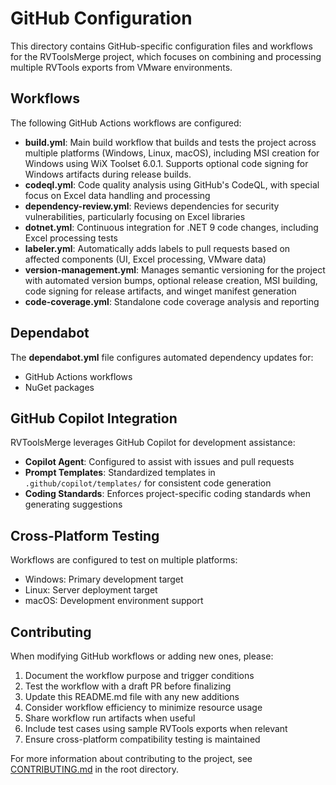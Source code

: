 # GitHub Configuration

This directory contains GitHub-specific configuration files and workflows for the RVToolsMerge project, which focuses on combining and processing multiple RVTools exports from VMware environments.

## Workflows

The following GitHub Actions workflows are configured:

-   **build.yml**: Main build workflow that builds and tests the project across multiple platforms (Windows, Linux, macOS), including MSI creation for Windows using WiX Toolset 6.0.1. Supports optional code signing for Windows artifacts during release builds.
-   **codeql.yml**: Code quality analysis using GitHub's CodeQL, with special focus on Excel data handling and processing
-   **dependency-review.yml**: Reviews dependencies for security vulnerabilities, particularly focusing on Excel libraries
-   **dotnet.yml**: Continuous integration for .NET 9 code changes, including Excel processing tests
-   **labeler.yml**: Automatically adds labels to pull requests based on affected components (UI, Excel processing, VMware data)
-   **version-management.yml**: Manages semantic versioning for the project with automated version bumps, optional release creation, MSI building, code signing for release artifacts, and winget manifest generation
-   **code-coverage.yml**: Standalone code coverage analysis and reporting

## Dependabot

The **dependabot.yml** file configures automated dependency updates for:

-   GitHub Actions workflows
-   NuGet packages

## GitHub Copilot Integration

RVToolsMerge leverages GitHub Copilot for development assistance:

-   **Copilot Agent**: Configured to assist with issues and pull requests
-   **Prompt Templates**: Standardized templates in `.github/copilot/templates/` for consistent code generation
-   **Coding Standards**: Enforces project-specific coding standards when generating suggestions

## Cross-Platform Testing

Workflows are configured to test on multiple platforms:

-   Windows: Primary development target
-   Linux: Server deployment target
-   macOS: Development environment support

## Contributing

When modifying GitHub workflows or adding new ones, please:

1. Document the workflow purpose and trigger conditions
2. Test the workflow with a draft PR before finalizing
3. Update this README.md file with any new additions
4. Consider workflow efficiency to minimize resource usage
5. Share workflow run artifacts when useful
6. Include test cases using sample RVTools exports when relevant
7. Ensure cross-platform compatibility testing is maintained

For more information about contributing to the project, see [CONTRIBUTING.md](../CONTRIBUTING.md) in the root directory.
